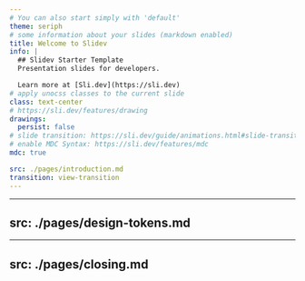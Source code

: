 ```yaml
---
# You can also start simply with 'default'
theme: seriph
# some information about your slides (markdown enabled)
title: Welcome to Slidev
info: |
  ## Slidev Starter Template
  Presentation slides for developers.

  Learn more at [Sli.dev](https://sli.dev)
# apply unocss classes to the current slide
class: text-center
# https://sli.dev/features/drawing
drawings:
  persist: false
# slide transition: https://sli.dev/guide/animations.html#slide-transitions
# enable MDC Syntax: https://sli.dev/features/mdc
mdc: true

src: ./pages/introduction.md
transition: view-transition
---
```


---
src: ./pages/design-tokens.md
---

---
src: ./pages/closing.md
---
